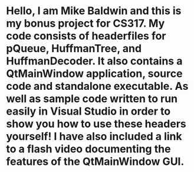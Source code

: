 Hello, I am Mike Baldwin and this is my bonus project for CS317. My code consists of headerfiles for pQueue, HuffmanTree, and HuffmanDecoder. It also contains a QtMainWindow application, source code and standalone executable. As well as sample code written to run easily in Visual Studio in order to show you how to use these headers yourself! I have also included a link to a flash video documenting the features of the QtMainWindow GUI.
==========
